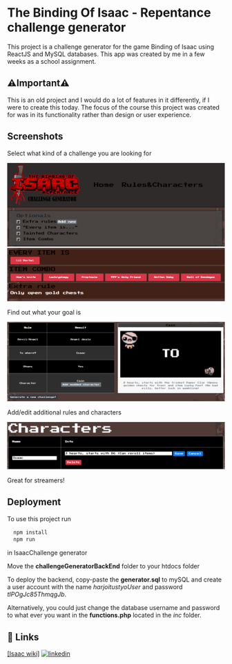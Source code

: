 
# The Binding Of Isaac - Repentance challenge generator

This project is a challenge generator for the game Binding of Isaac using ReactJS and MySQL databases. This app was created by me in a few weeks as a school assignment.




 ## ⚠️Important⚠️
This is an old project and I would do a lot of features in it differently, if I were to create this today. The focus of the course this project was created for was in its functionality rather than design or user experience.

## Screenshots

Select what kind of a challenge you are looking for



![App Screenshot](src\img\DemoCapture3.PNG)
![App Screenshot](src\img\DemoCapture2.PNG)

Find out what your goal is

![App Screenshot](src\img\DemoCapture.PNG)

Add/edit additional rules and characters

![App Screenshot](src\img\DemoCapture4.PNG)

Great for streamers!


## Deployment

To use this project run

```bash
  npm install
  npm run
```
in IsaacChallenge generator

Move the __challengeGeneratorBackEnd__ folder to your htdocs folder

To deploy the backend, copy-paste the __generator.sql__ to mySQL and create a user account with the name _harjoitustyoUser_ and password _tIPOgJc85ThmqgJb_.

Alternatively, you could just change the database username and password to what ever you want in the __functions.php__ located in the _inc_ folder.



## 🔗 Links
[[Isaac wiki]](https://bindingofisaacrebirth.fandom.com/wiki/Binding_of_Isaac:_Rebirth_Wiki)
[![linkedin](https://img.shields.io/badge/linkedin-0A66C2?style=for-the-badge&logo=linkedin&logoColor=white)](https://www.linkedin.com/in/aleksi-hannula-127007226/)

